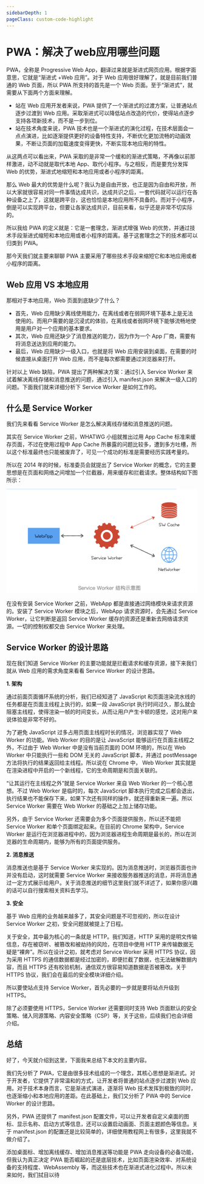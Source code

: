 ```yaml
---
sidebarDepth: 1
pageClass: custom-code-highlight
---
```


# PWA：解决了web应用哪些问题

PWA，全称是 Progressive Web App，翻译过来就是渐进式网页应用。根据字面意思，它就是“渐进式 +Web 应用”。对于 Web 应用很好理解了，就是目前我们普通的 Web 页面，所以 PWA 所支持的首先是一个 Web 页面。至于“渐进式”，就需要从下面两个方面来理解。

- 站在 Web 应用开发者来说，PWA 提供了一个渐进式的过渡方案，让普通站点逐步过渡到 Web 应用。采取渐进式可以降低站点改造的代价，使得站点逐步支持各项新技术，而不是一步到位。
- 站在技术角度来说，PWA 技术也是一个渐进式的演化过程，在技术层面会一点点演进，比如逐渐提供更好的设备特性支持，不断优化更加流畅的动画效果，不断让页面的加载速度变得更快，不断实现本地应用的特性。

从这两点可以看出来，PWA 采取的是非常一个缓和的渐进式策略，不再像以前那样激进，动不动就是取代本地 App、取代小程序。与之相反，而是要充分发挥 Web 的优势，渐进式地缩短和本地应用或者小程序的距离。

那么 Web 最大的优势是什么呢？我认为是自由开放，也正是因为自由和开放，所以大家就很容易对同一件事情达成共识，达成共识之后，一套代码就可以运行在各种设备之上了，这就是跨平台，这也恰恰是本地应用所不具备的。而对于小程序，倒是可以实现跨平台，但要让各家达成共识，目前来看，似乎还是非常不切实际的。

所以我给 PWA 的定义就是：它是一套理念，渐进式增强 Web 的优势，并通过技术手段渐进式缩短和本地应用或者小程序的距离。基于这套理念之下的技术都可以归类到 PWA。

那今天我们就主要来聊聊 PWA 主要采用了哪些技术手段来缩短它和本地应用或者小程序的距离。

## Web 应用 VS 本地应用

那相对于本地应用，Web 页面到底缺少了什么？

- 首先，Web 应用缺少离线使用能力，在离线或者在弱网环境下基本上是无法使用的。而用户需要的是沉浸式的体验，在离线或者弱网环境下能够流畅地使用是用户对一个应用的基本要求。
- 其次，Web 应用还缺少了消息推送的能力，因为作为一个 App 厂商，需要有将消息送达到应用的能力。
- 最后，Web 应用缺少一级入口，也就是将 Web 应用安装到桌面，在需要的时候直接从桌面打开 Web 应用，而不是每次都需要通过浏览器来打开。

针对以上 Web 缺陷，PWA 提出了两种解决方案：通过引入 Service Worker 来试着解决离线存储和消息推送的问题，通过引入 manifest.json 来解决一级入口的问题。下面我们就来详细分析下 Service Worker 是如何工作的。

## 什么是 Service Worker

我们先来看看 Service Worker 是怎么解决离线存储和消息推送的问题。

其实在 Service Worker 之前，WHATWG 小组就推出过用 App Cache 标准来缓存页面，不过在使用过程中 App Cache 所暴露的问题比较多，遭到多方吐槽，所以这个标准最终也只能被废弃了，可见一个成功的标准是需要经历实践考量的。

所以在 2014 年的时候，标准委员会就提出了 Service Worker 的概念，它的主要思想是在页面和网络之间增加一个拦截器，用来缓存和拦截请求。整体结构如下图所示：


![](./附件/8b35b402-2da7-4b0a-85b4-edb0bbb3379a_1739517360913.png)

在没有安装 Service Worker 之前，WebApp 都是直接通过网络模块来请求资源的。安装了 Service Worker 模块之后，WebApp 请求资源时，会先通过 Service Worker，让它判断是返回 Service Worker 缓存的资源还是重新去网络请求资源。一切的控制权都交由 Service Worker 来处理。

## Service Worker 的设计思路

现在我们知道 Service Worker 的主要功能就是拦截请求和缓存资源，接下来我们就从 Web 应用的需求角度来看看 Service Worker 的设计思路。

**1. 架构**

通过前面页面循环系统的分析，我们已经知道了 JavaScript 和页面渲染流水线的任务都是在页面主线程上执行的，如果一段 JavaScript 执行时间过久，那么就会阻塞主线程，使得渲染一帧的时间变长，从而让用户产生卡顿的感觉，这对用户来说体验是非常不好的。

为了避免 JavaScript 过多占用页面主线程时长的情况，浏览器实现了 Web Worker 的功能。Web Worker 的目的是让 JavaScript 能够运行在页面主线程之外，不过由于 Web Worker 中是没有当前页面的 DOM 环境的，所以在 Web Worker 中只能执行一些和 DOM 无关的 JavaScript 脚本，并通过 postMessage 方法将执行的结果返回给主线程。所以说在 Chrome 中， Web Worker 其实就是在渲染进程中开启的一个新线程，它的生命周期是和页面关联的。

“让其运行在主线程之外”就是 Service Worker 来自 Web Worker 的一个核心思想。不过 Web Worker 是临时的，每次 JavaScript 脚本执行完成之后都会退出，执行结果也不能保存下来，如果下次还有同样的操作，就还得重新来一遍。所以 Service Worker 需要在 Web Worker 的基础之上加上储存功能。

另外，由于 Service Worker 还需要会为多个页面提供服务，所以还不能把 Service Worker 和单个页面绑定起来。在目前的 Chrome 架构中，Service Worker 是运行在浏览器进程中的，因为浏览器进程生命周期是最长的，所以在浏览器的生命周期内，能够为所有的页面提供服务。

**2. 消息推送**

消息推送也是基于 Service Worker 来实现的。因为消息推送时，浏览器页面也许并没有启动，这时就需要 Service Worker 来接收服务器推送的消息，并将消息通过一定方式展示给用户。关于消息推送的细节这里我们就不详述了，如果你感兴趣的话可以自行搜索相关资料去学习。

**3. 安全**

基于 Web 应用的业务越来越多了，其安全问题是不可忽视的，所以在设计 Service Worker 之初，安全问题就被提上了日程。

关于安全，其中最为核心的一条就是 HTTP。我们知道，HTTP 采用的是明文传输信息，存在被窃听、被篡改和被劫持的风险，在项目中使用 HTTP 来传输数据无疑是“裸奔”。所以在设计之初，就考虑对 Service Worker 采用 HTTPS 协议，因为采用 HTTPS 的通信数据都是经过加密的，即便拦截了数据，也无法破解数据内容，而且 HTTPS 还有校验机制，通信双方很容易知道数据是否被篡改。关于 HTTPS 协议，我们会在最后的安全模块详细介绍。

所以要使站点支持 Service Worker，首先必要的一步就是要将站点升级到 HTTPS。

除了必须要使用 HTTPS，Service Worker 还需要同时支持 Web 页面默认的安全策略、储入同源策略、内容安全策略（CSP）等，关于这些，后续我们也会详细介绍。

## 总结

好了，今天就介绍到这里，下面我来总结下本文的主要内容。

我们先分析了 PWA，它是由很多技术组成的一个理念，其核心思想是渐进式。对于开发者，它提供了非常温和的方式，让开发者将普通的站点逐步过渡到 Web 应用。对于技术本身而言，它是渐进式演进，逐渐将 Web 技术发挥到极致的同时，也逐渐缩小和本地应用的差距。在此基础上，我们又分析了 PWA 中的 Service Worker 的设计思路。

另外，PWA 还提供了 manifest.json 配置文件，可以让开发者自定义桌面的图标、显示名称、启动方式等信息，还可以设置启动画面、页面主题颜色等信息。关于 manifest.json 的配置还是比较简单的，详细使用教程网上有很多，这里我就不做介绍了。

添加桌面标、增加离线缓存、增加消息推送等功能是 PWA 走向设备的必备功能，但我认为真正决定 PWA 能否崛起的还是底层技术，比如页面渲染效率、对系统设备的支持程度、WebAssembly 等，而这些技术也在渐进式进化过程中。所以未来如何，我们拭目以待